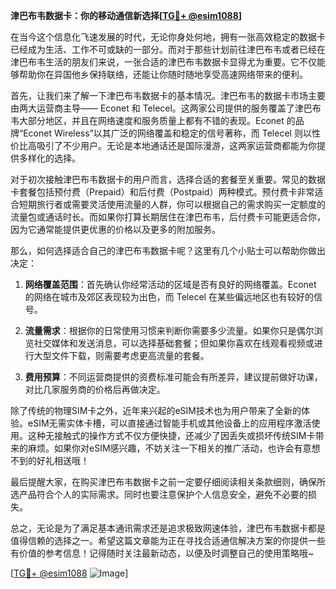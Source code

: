 **津巴布韦数据卡：你的移动通信新选择[[TG💪+ @esim1088](https://t.me/s/esim1088)]**

在当今这个信息化飞速发展的时代，无论你身处何地，拥有一张高效稳定的数据卡已经成为生活、工作不可或缺的一部分。而对于那些计划前往津巴布韦或者已经在津巴布韦生活的朋友们来说，一张合适的津巴布韦数据卡显得尤为重要。它不仅能够帮助你在异国他乡保持联络，还能让你随时随地享受高速网络带来的便利。

首先，让我们来了解一下津巴布韦数据卡的基本情况。津巴布韦的数据卡市场主要由两大运营商主导—— Econet 和 Telecel。这两家公司提供的服务覆盖了津巴布韦大部分地区，并且在网络速度和服务质量上都有不错的表现。Econet 的品牌“Econet Wireless”以其广泛的网络覆盖和稳定的信号著称，而 Telecel 则以性价比高吸引了不少用户。无论是本地通话还是国际漫游，这两家运营商都能为你提供多样化的选择。

对于初次接触津巴布韦数据卡的用户而言，选择合适的套餐至关重要。常见的数据卡套餐包括预付费（Prepaid）和后付费（Postpaid）两种模式。预付费卡非常适合短期旅行者或需要灵活使用流量的人群，你可以根据自己的需求购买一定额度的流量包或通话时长。而如果你打算长期居住在津巴布韦，后付费卡可能更适合你，因为它通常能提供更优惠的价格以及更多的附加服务。

那么，如何选择适合自己的津巴布韦数据卡呢？这里有几个小贴士可以帮助你做出决定：

1. **网络覆盖范围**：首先确认你经常活动的区域是否有良好的网络覆盖。Econet 的网络在城市及郊区表现较为出色，而 Telecel 在某些偏远地区也有较好的信号。
   
2. **流量需求**：根据你的日常使用习惯来判断你需要多少流量。如果你只是偶尔浏览社交媒体和发送消息，可以选择基础套餐；但如果你喜欢在线观看视频或进行大型文件下载，则需要考虑更高流量的套餐。

3. **费用预算**：不同运营商提供的资费标准可能会有所差异，建议提前做好功课，对比几家服务商的价格后再做决定。

除了传统的物理SIM卡之外，近年来兴起的eSIM技术也为用户带来了全新的体验。eSIM无需实体卡槽，可以直接通过智能手机或其他设备上的应用程序激活使用。这种无接触式的操作方式不仅方便快捷，还减少了因丢失或损坏传统SIM卡带来的麻烦。如果你对eSIM感兴趣，不妨关注一下相关的推广活动，也许会有意想不到的好礼相送哦！

最后提醒大家，在购买津巴布韦数据卡之前一定要仔细阅读相关条款细则，确保所选产品符合个人的实际需求。同时也要注意保护个人信息安全，避免不必要的损失。

总之，无论是为了满足基本通讯需求还是追求极致网速体验，津巴布韦数据卡都是值得信赖的选择之一。希望这篇文章能为正在寻找合适通信解决方案的你提供一些有价值的参考信息！记得随时关注最新动态，以便及时调整自己的使用策略哦~

[[TG💪+ @esim1088](https://t.me/s/esim1088) ![Image](https://i.postimg.cc/4NQfJmqS/Snipaste-2025-05-13-00-14-12.png)]